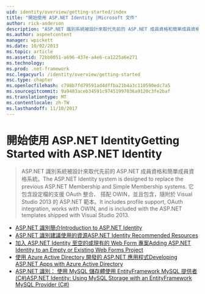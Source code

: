 ```yaml
---
uid: identity/overview/getting-started/index
title: "開始使用 ASP.NET Identity |Microsoft 文件"
author: rick-anderson
description: "ASP.NET 識別系統被設計來取代先前的 ASP.NET 成員資格和簡單成員資格系統。 它包含設定檔支援，OAuth integrat..."
ms.author: aspnetcontent
manager: wpickett
ms.date: 10/02/2013
ms.topic: article
ms.assetid: 72bb0051-a696-437e-a4e6-ca1225a6e271
ms.technology: 
ms.prod: .net-framework
msc.legacyurl: /identity/overview/getting-started
msc.type: chapter
ms.openlocfilehash: c798b7fd79591ad4dffba21b4a3c110590edc7a5
ms.sourcegitcommit: 9a9483aceb34591c97451997036a9120c3fe2baf
ms.translationtype: MT
ms.contentlocale: zh-TW
ms.lasthandoff: 11/10/2017
---
```

<a name="getting-started-with-aspnet-identity"></a><span data-ttu-id="a17dd-104">開始使用 ASP.NET Identity</span><span class="sxs-lookup"><span data-stu-id="a17dd-104">Getting Started with ASP.NET Identity</span></span>
====================
> <span data-ttu-id="a17dd-105">ASP.NET 識別系統被設計來取代先前的 ASP.NET 成員資格和簡單成員資格系統。</span><span class="sxs-lookup"><span data-stu-id="a17dd-105">The ASP.NET Identity system is designed to replace the previous ASP.NET Membership and Simple Membership systems.</span></span> <span data-ttu-id="a17dd-106">它包含設定檔的支援 OAuth 整合、 搭配 OWIN，並且包含，隨附於 Visual Studio 2013 的 ASP.NET 範本。</span><span class="sxs-lookup"><span data-stu-id="a17dd-106">It includes profile support, OAuth integration, works with OWIN, and is included with the ASP.NET templates shipped with Visual Studio 2013.</span></span>


- [<span data-ttu-id="a17dd-107">ASP.NET 識別簡介</span><span class="sxs-lookup"><span data-stu-id="a17dd-107">Introduction to ASP.NET Identity</span></span>](introduction-to-aspnet-identity.md)
- [<span data-ttu-id="a17dd-108">ASP.NET 識別建議使用的資源</span><span class="sxs-lookup"><span data-stu-id="a17dd-108">ASP.NET Identity Recommended Resources</span></span>](aspnet-identity-recommended-resources.md)
- [<span data-ttu-id="a17dd-109">加入 ASP.NET Identity 至空的或現有的 Web Form 專案</span><span class="sxs-lookup"><span data-stu-id="a17dd-109">Adding ASP.NET Identity to an Empty or Existing Web Forms Project</span></span>](adding-aspnet-identity-to-an-empty-or-existing-web-forms-project.md)
- [<span data-ttu-id="a17dd-110">使用 Azure Active Directory 開發的 ASP.NET 應用程式</span><span class="sxs-lookup"><span data-stu-id="a17dd-110">Developing ASP.NET Apps with Azure Active Directory</span></span>](developing-aspnet-apps-with-windows-azure-active-directory.md)
- [<span data-ttu-id="a17dd-111">ASP.NET 識別： 使用 MySQL 儲存體使用 EntityFramework MySQL 提供者 (C#)</span><span class="sxs-lookup"><span data-stu-id="a17dd-111">ASP.NET Identity: Using MySQL Storage with an EntityFramework MySQL Provider (C#)</span></span>](aspnet-identity-using-mysql-storage-with-an-entityframework-mysql-provider.md)
